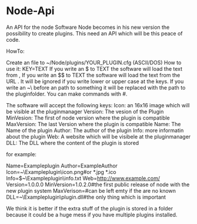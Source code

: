 Node-Api
========

An API for the node Software
Node becomes in his new version the possibility to create plugins. This need an API which will be this peace of code.

HowTo:

Create an file to ~/Node/plugins/YOUR_PLUGIN.cfg (ASCII/DOS)
How to use it: KEY=TEXT<endline> If you write an $<file> to TEXT the software will load the text from <file>,
If you write an $$<url> to TEXT the software will load the text from the URL <url>. It will be ignored if you write lower or
upper case at the keys. If you write an ~\ before an path to something it will be replaced with the path to the pluginfolder.
You can make commands with #.

The software will accept the following keys:
Icon: an 16x16 image which will be visible at the pluginmanager
Version: The vesion of the Plugin
MinVesion: The first of node version where the plugin is compatible
MaxVersion: The last Version where the plugin is compatible
Name: The Name of the plugin
Author: The author of the plugin
Info: more informatin about the plugin
Web: A website which will be visibele at the pluginmanager
DLL: The DLL where the content of the plugin is stored

for example:

Name=Exampleplugin
Author=ExampleAuthor
Icon=~\Exampleplugin\icon.png#or *.jpg *.ico
Info=$~\Exampleplugin\info.txt
Web=http://www.example.com/
Version=1.0.0.0
MinVersion=1.0.2.0#the first public release of node with the new plugin system
MaxVerison=#can be left emty if the are no known
DLL=~\Exampleplugin\plugin.dll#the only thing which is important

We think it is better if the extra stuff of the plugin is stored in a folder because
it could be a huge mess if you have multiple plugins installed.


